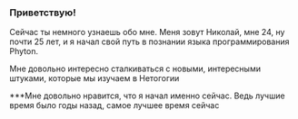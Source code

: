 ### Приветствую!

Сейчас ты немного узнаешь обо мне. Меня зовут Николай, мне 24, ну почти 25 лет, и я начал свой путь в познании языка программирования Phyton.

Мне довольно интересно сталкиваться с новыми, интересными штуками, которые мы изучаем в Нетогогии

***Мне довольно нравится, что я начал именно сейчас. Ведь лучшие время было годы назад, самое лучшее время сейчас